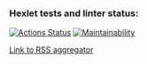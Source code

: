 ### Hexlet tests and linter status:

[![Actions Status](https://github.com/marininiurii/frontend-project-11/actions/workflows/hexlet-check.yml/badge.svg)](https://github.com/marininiurii/frontend-project-11/actions)
[![Maintainability](https://api.codeclimate.com/v1/badges/56231896f42812dffd41/maintainability)](https://codeclimate.com/github/marininiurii/frontend-project-11/maintainability)

[Link to RSS aggregator ](https://frontend-project-11-rosy-sigma.vercel.app/)
